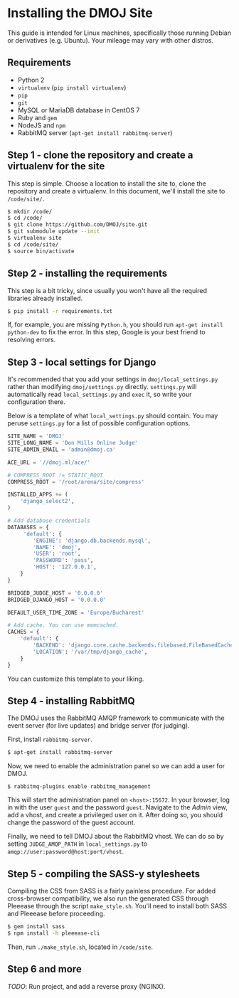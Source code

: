 # Installing the DMOJ Site   
This guide is intended for Linux machines, specifically those running Debian or derivatives (e.g. Ubuntu). Your mileage may vary with other distros.

## Requirements
* Python 2
* `virtualenv` (`pip install virtualenv`)
* `pip`
* `git`
* MySQL or MariaDB database in CentOS 7
* Ruby and `gem`
* NodeJS and `npm`
* RabbitMQ server (`apt-get install rabbitmq-server`)

## Step 1 - clone the repository and create a virtualenv for the site
This step is simple. Choose a location to install the site to, clone the repository and create a virtualenv. In this document, we'll install the site to `/code/site/`.

```sh
$ mkdir /code/
$ cd /code/
$ git clone https://github.com/DMOJ/site.git
$ git submodule update --init
$ virtualenv site
$ cd /code/site/
$ source bin/activate
```

## Step 2 - installing the requirements
This step is a bit tricky, since usually you won't have all the required libraries already installed.

```sh
$ pip install -r requirements.txt
```

If, for example, you are missing `Python.h`, you should run `apt-get install python-dev` to fix the error. In this step, Google is your best friend to resolving errors.

## Step 3 - local settings for Django
It's recommended that you add your settings in `dmoj/local_settings.py` rather than modifying `dmoj/settings.py` directly. `settings.py` will automatically read `local_settings.py` and `exec` it, so write your configuration there.

Below is a template of what `local_settings.py` should contain. You may peruse `settings.py` for a list of possible configuration options.

```python
SITE_NAME = 'DMOJ'
SITE_LONG_NAME = 'Don Mills Online Judge'
SITE_ADMIN_EMAIL = 'admin@dmoj.ca'

ACE_URL = '//dmoj.ml/ace/'

# COMPRESS_ROOT != STATIC_ROOT
COMPRESS_ROOT = '/root/arena/site/compress'

INSTALLED_APPS += (
    'django_select2',
)

# Add database credentials
DATABASES = {
     'default': {
        'ENGINE': 'django.db.backends.mysql',
        'NAME': 'dmoj',
        'USER': 'root',
        'PASSWORD': 'pass',
        'HOST': '127.0.0.1',
    }
}

BRIDGED_JUDGE_HOST = '0.0.0.0'
BRIDGED_DJANGO_HOST = '0.0.0.0'

DEFAULT_USER_TIME_ZONE = 'Europe/Bucharest'

# Add cache. You can use memcached.
CACHES = {
    'default': {
        'BACKEND': 'django.core.cache.backends.filebased.FileBasedCache',
        'LOCATION': '/var/tmp/django_cache',
    }
}
```
You can customize this template to your liking.

<!--*TODO*: wkhtmltopdf installation instructions.-->

## Step 4 - installing RabbitMQ
The DMOJ uses the RabbitMQ AMQP framework to communicate with the event server (for live updates) and bridge server (for judging).

First, install `rabbitmq-server`.

```sh
$ apt-get install rabbitmq-server
```

Now, we need to enable the administration panel so we can add a user for DMOJ.

```
$ rabbitmq-plugins enable rabbitmq_management
```

This will start the administration panel on `<host>:15672`. In your browser, log in with the user `guest` and the password `guest`. Navigate to the *Admin* view, add a vhost, and create a privileged user on it. After doing so, you should change the password of the guest account.

Finally, we need to tell DMOJ about the RabbitMQ vhost. We can do so by setting `JUDGE_AMQP_PATH` in `local_settings.py` to `amqp://user:password@host:port/vhost`.

## Step 5 - compiling the SASS-y stylesheets

Compiling the CSS from SASS is a fairly painless procedure. For added cross-browser compatibility, we also run the generated CSS through Pleeease through the script `make_style.sh`. You'll need to install both SASS and Pleeease before proceeding.

```sh
$ gem install sass
$ npm install -h pleeease-cli
```

Then, run `./make_style.sh`, located in `/code/site`.

## Step 6 and more
*TODO*: Run project, and add a reverse proxy (NGINX).
